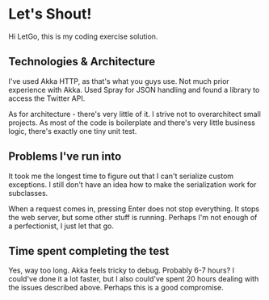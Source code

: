 # Let's Shout!

Hi LetGo, this is my coding exercise solution.

## Technologies & Architecture

I've used Akka HTTP, as that's what you guys use. Not much prior experience
with Akka. Used Spray for JSON handling and found a library to access the
Twitter API.

As for architecture - there's very little of it. I strive not to overarchitect
small projects. As most of the code is boilerplate and there's very little
business logic, there's exactly one tiny unit test.

## Problems I've run into

It took me the longest time to figure out that I can't serialize custom
exceptions. I still don't have an idea how to make the serialization work for
subclasses.

When a request comes in, pressing Enter does not stop everything. It stops the
web server, but some other stuff is running. Perhaps I'm not enough of a
perfectionist, I just let that go.

## Time spent completing the test

Yes, way too long. Akka feels tricky to debug. Probably 6-7 hours? I could've
done it a lot faster, but I also could've spent 20 hours dealing with the
issues described above. Perhaps this is a good compromise.
